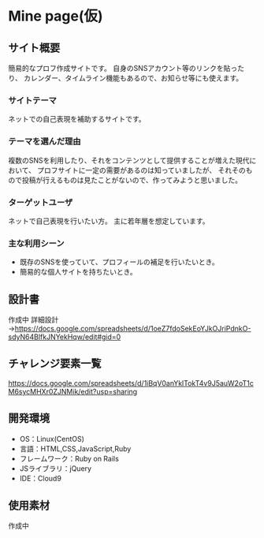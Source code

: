 # Mine page(仮)

## サイト概要
簡易的なプロフ作成サイトです。
自身のSNSアカウント等のリンクを貼ったり、
カレンダー、タイムライン機能もあるので、お知らせ等にも使えます。

### サイトテーマ
ネットでの自己表現を補助するサイトです。

### テーマを選んだ理由
複数のSNSを利用したり、それをコンテンツとして提供することが増えた現代において、
プロフサイトに一定の需要があるのは知っていましたが、
それそのもので投稿が行えるものは見たことがないので、作ってみようと思いました。

### ターゲットユーザ
ネットで自己表現を行いたい方。
主に若年層を想定しています。

### 主な利用シーン
* 既存のSNSを使っていて、プロフィールの補足を行いたいとき。
* 簡易的な個人サイトを持ちたいとき。

## 設計書
作成中
詳細設計→https://docs.google.com/spreadsheets/d/1oeZ7fdoSekEoYJkOJriPdnkO-sdyN64BlfkJNYekHqw/edit#gid=0

## チャレンジ要素一覧
https://docs.google.com/spreadsheets/d/1iBqV0anYklTokT4v9J5auW2oT1cM6sycMHXr0ZJNMik/edit?usp=sharing

## 開発環境
- OS：Linux(CentOS)
- 言語：HTML,CSS,JavaScript,Ruby
- フレームワーク：Ruby on Rails
- JSライブラリ：jQuery
- IDE：Cloud9

## 使用素材
作成中